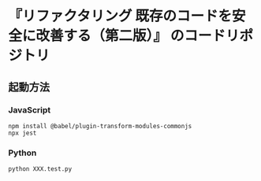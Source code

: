 # 『リファクタリング 既存のコードを安全に改善する（第二版）』 のコードリポジトリ
## 起動方法
### JavaScript
```
npm install @babel/plugin-transform-modules-commonjs
npx jest
```
### Python
```
python XXX.test.py
```